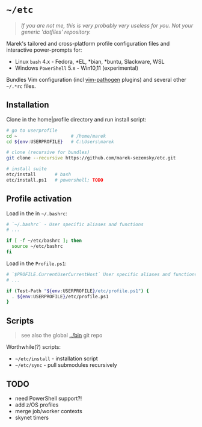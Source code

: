 # `~/etc`

>*If you are not me, this is very probably very useless for you. Not your generic 'dotfiles' repository.*

Marek's tailored and cross-platform profile configuration files and interactive power-prompts for:

- Linux `bash` 4.x - Fedora, *EL, *bian, *buntu, Slackware, WSL 
- Windows `PowerShell` 5.x - Win10,11 (experimental)

Bundles Vim configuration (incl [vim-pathogen](https://github.com/tpope/vim-pathogen) plugins) and several other `~/.*rc` files.

## Installation

Clone in the home|profile directory and run install script:

```bash
# go to userprofile
cd ~                    # /home/marek
cd ${env:USERPROFILE}   # C:\Users\marek

# clone (recursive for bundles)
git clone --recursive https://github.com/marek-sezemsky/etc.git

# install suite
etc/install       # bash
etc/install.ps1   # powershell; TODO
```

## Profile activation

Load in the in `~/.bashrc`:

```bash
# `~/.bashrc` - User specific aliases and functions
# ...

if [ -f ~/etc/bashrc ]; then
  source ~/etc/bashrc
fi
```

Load in the `Profile.ps1`:

```bash
# `$PROFILE.CurrentUserCurrentHost` User specific aliases and functions
# ...

if (Test-Path "${env:USERPROFILE}/etc/profile.ps1") {
  . ${env:USERPROFILE}/etc/profile.ps1
}
```

## Scripts

> see also the global [../bin](../bin) git repo

Worthwhile(?) scripts:

- `~/etc/install` - installation script
- `~/etc/sync` - pull submodules recursively

## TODO

- need PowerShell support?!
- add z/OS profiles
- merge job/worker contexts
- skynet timers
